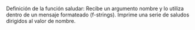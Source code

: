 Definición de la función saludar:
Recibe un argumento nombre y lo utiliza dentro de un mensaje formateado (f-strings).
Imprime una serie de saludos dirigidos al valor de nombre.

